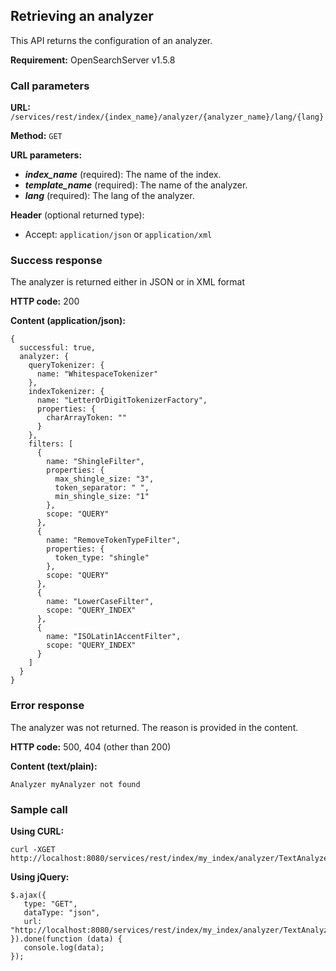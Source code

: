 ## Retrieving an analyzer

This API returns the configuration of an analyzer.

**Requirement:** OpenSearchServer v1.5.8

### Call parameters

**URL:** ```/services/rest/index/{index_name}/analyzer/{analyzer_name}/lang/{lang}```

**Method:** ```GET```

**URL parameters:**

- **_index\_name_** (required): The name of the index.
- **_template\_name_** (required): The name of the analyzer.
- **_lang_** (required): The lang of the analyzer.

**Header** (optional returned type):

- Accept: ```application/json``` or ```application/xml```

### Success response
The analyzer is returned either in JSON or in XML format

**HTTP code:**
200

**Content (application/json):**


    {
      successful: true,
      analyzer: {
        queryTokenizer: {
          name: "WhitespaceTokenizer"
        },
        indexTokenizer: {
          name: "LetterOrDigitTokenizerFactory",
          properties: {
            charArrayToken: ""
          }
        },
        filters: [
          {
            name: "ShingleFilter",
            properties: {
              max_shingle_size: "3",
              token_separator: " ",
              min_shingle_size: "1"
            },
            scope: "QUERY"
          },
          {
            name: "RemoveTokenTypeFilter",
            properties: {
              token_type: "shingle"
            },
            scope: "QUERY"
          },
          {
            name: "LowerCaseFilter",
            scope: "QUERY_INDEX"
          },
          {
            name: "ISOLatin1AccentFilter",
            scope: "QUERY_INDEX"
          }
        ]
      }
    }

### Error response

The analyzer was not returned. The reason is provided in the content.

**HTTP code:**
500, 404 (other than 200)

**Content (text/plain):**
    
    Analyzer myAnalyzer not found
    

### Sample call

**Using CURL:**

    curl -XGET http://localhost:8080/services/rest/index/my_index/analyzer/TextAnalyzer/lang/FRENCH
    

**Using jQuery:**

    $.ajax({ 
       type: "GET",
       dataType: "json",
       url: "http://localhost:8080/services/rest/index/my_index/analyzer/TextAnalyzer/lang/FRENCH
    }).done(function (data) {
       console.log(data);
    });
    
